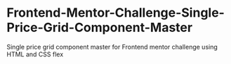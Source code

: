 # Frontend-Mentor-Challenge-Single-Price-Grid-Component-Master
Single price grid component master for Frontend mentor challenge using HTML and CSS flex
